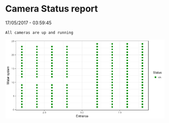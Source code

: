 Camera Status report
================
17/05/2017 - 03:59:45

    All cameras are up and running

![](camreport_files/figure-markdown_github/unnamed-chunk-2-1.png)
